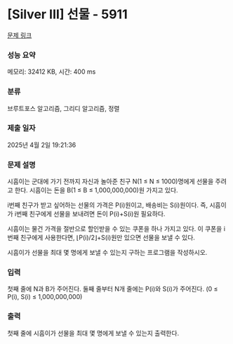 # [Silver III] 선물 - 5911 

[문제 링크](https://www.acmicpc.net/problem/5911) 

### 성능 요약

메모리: 32412 KB, 시간: 400 ms

### 분류

브루트포스 알고리즘, 그리디 알고리즘, 정렬

### 제출 일자

2025년 4월 2일 19:21:36

### 문제 설명

<p>시흠이는 군대에 가기 전까지 자신과 놀아준 친구 N(1 ≤ N ≤ 1000)명에게 선물을 주려고 한다. 시흠이는 돈을 B(1 ≤ B ≤ 1,000,000,000)원 가지고 있다.</p>

<p>i번째 친구가 받고 싶어하는 선물의 가격은 P(i)원이고, 배송비는 S(i)원이다. 즉, 시흠이가 i번째 친구에게 선물을 보내려면 돈이 P(i)+S(i)원 필요하다.</p>

<p>시흠이는 물건 가격을 절반으로 할인받을 수 있는 쿠폰을 하나 가지고 있다. 이 쿠폰을 i번째 친구에게 사용한다면, ⌊P(i)/2⌋+S(i)원만 있으면 선물을 보낼 수 있다.</p>

<p>시흠이가 선물을 최대 몇 명에게 보낼 수 있는지 구하는 프로그램을 작성하시오.</p>

### 입력 

 <p>첫째 줄에 N과 B가 주어진다. 둘째 줄부터 N개 줄에는 P(i)와 S(i)가 주어진다. (0 ≤ P(i), S(i) ≤ 1,000,000,000)</p>

### 출력 

 <p>첫째 줄에 시흠이가 선물을 최대 몇 명에게 보낼 수 있는지 출력한다.</p>

